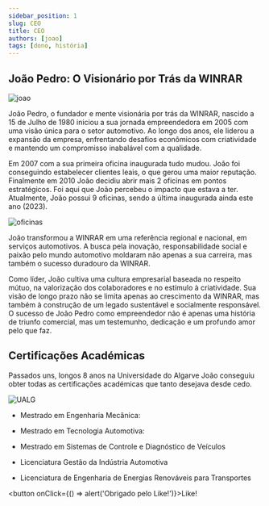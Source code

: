 ```yaml
---
sidebar_position: 1
slug: CEO
title: CEO
authors: [joao]
tags: [dono, história]
---
```


## João Pedro: O Visionário por Trás da WINRAR
![joao](https://cdn.discordapp.com/attachments/1049372613945851975/1189647128641941665/perfilCEO.png?ex=659eec3a&is=658c773a&hm=58e8fc9f1dbe41736803ab734555b47fd257ee7d802c311a0bad0678a4372e31&)

João Pedro, o fundador e mente visionária por trás da WINRAR, nascido a 15 de Julho de 1980
iniciou a sua jornada empreendedora em 2005 com uma visão única para o setor automotivo. Ao longo dos anos, ele liderou a expansão da empresa, enfrentando desafios econômicos com criatividade e mantendo um compromisso inabalável com a qualidade. <br />

Em 2007 com a sua primeira oficina inaugurada tudo mudou. João foi conseguindo estabelecer clientes leais, o que gerou uma maior reputação. 
Finalmente em 2010 João decidiu abrir mais 2 oficinas em pontos estratégicos. Foi aqui que João percebeu o impacto que estava a ter.
Atualmente, João possui 9 oficinas, sendo a última inaugurada ainda este ano (2023). <br />

![oficinas](https://cdn.discordapp.com/attachments/1049372613945851975/1189714435942662144/oficinas.png?ex=659f2ae9&is=658cb5e9&hm=ea5a1e2837e799919445ce30515f02d4eff69a6a618fa004422179c7717b6cb2&)

João transformou a WINRAR em uma referência regional e nacional, em serviços automotivos. A busca pela inovação, responsabilidade social e 
paixão pelo mundo automotivo moldaram não apenas a sua carreira, mas também o sucesso duradouro da WINRAR.<br />

Como líder, João cultiva uma cultura empresarial baseada no respeito mútuo, na valorização dos colaboradores e no estímulo à criatividade.
Sua visão de longo prazo não se limita apenas ao crescimento da WINRAR, mas também à construção de um legado sustentável e socialmente responsável.
O sucesso de João Pedro como empreendedor não é apenas uma história de triunfo comercial, mas um testemunho, dedicação e um profundo amor pelo que faz.

## Certificações Académicas
Passados uns, longos 8 anos na Universidade do Algarve João conseguiu obter todas as certificações académicas que tanto desejava desde cedo.

![UALG](https://cdn.discordapp.com/attachments/722820894342381688/1189691329136033894/Design_sem_nome_1.png?ex=659f1564&is=658ca064&hm=761dd8d57cd6322f1fea70173ea3be4348260b2fe039a99d1033fc2ea10b0425&)

+ Mestrado em Engenharia Mecânica:

+ Mestrado em Tecnologia Automotiva:

+ Mestrado em Sistemas de Controle e Diagnóstico de Veículos

+ Licenciatura Gestão da Indústria Automotiva

+ Licenciatura de Engenharia de Energias Renováveis para Transportes

<button onClick={() => alert('Obrigado pelo Like!')}>Like!</button>